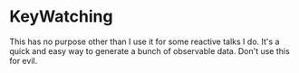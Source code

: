 # KeyWatching
This has no purpose other than I use it for some reactive talks I do. It's a quick and easy way to generate a bunch of observable data. Don't use this for evil.